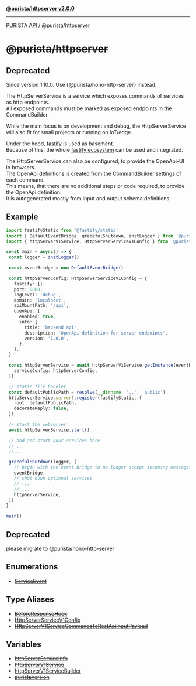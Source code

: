 [**@purista/httpserver v2.0.0**](README.md)

***

[PURISTA API](../../packages.md) / @purista/httpserver

# ~~@purista/httpserver~~

## Deprecated

Since version 1.10.0. Use {@purista/hono-http-server} instead.

The HttpServerService is a service which exposes commands of services as http endpoints.  
All exposed commands must be marked as exposed endpoints in the CommandBuilder.

While the main focus is on development and debug, the HttpServerService will also fit for small projects or running on IoT/edge.

Under the hood, [fastify](https://www.fastify.io/) is used as basement.  
Because of this, the whole [fastify ecosystem](https://www.fastify.io/ecosystem/) can be used and integrated.

The HttpServerService can also be configured, to provide the OpenApi-UI in browsers.  
The OpenApi definitions is created from the CommandBuilder settings of each command.  
This means, that there are no additional steps or code required, to provide the OpenApi definition.  
It is autogenerated mostly from input and output schema definitions.

## Example

```typescript
import fastifyStatic from '@fastify/static'
import { DefaultEventBridge, gracefulShutdown, initLogger } from '@purista/core'
import { httpServerV1Service, HttpServerServiceV1Config } from '@purista/httpserver'

const main = async() => {
 const logger = initLogger()

 const eventBridge = new DefaultEventBridge()

 const httpServerConfig: HttpServerServiceV1Config = {
   fastify: {},
   port: 8080,
   logLevel: 'debug',
   domain: 'localhost',
   apiMountPath: '/api',
   openApi: {
     enabled: true,
     info: {
       title: 'backend api',
       description: 'OpenApi definition for server endpoints',
       version: '1.0.0',
     },
   },
 }

 const httpServerService = await httpServerV1Service.getInstance(eventBridge, {
   serviceConfig: httpServerConfig,
 })

 // static file handler
 const defaultPublicPath = resolve(__dirname, '..', 'public')
 httpServerService.server?.register(fastifyStatic, {
   root: defaultPublicPath,
   decorateReply: false,
 })

 // start the webserver
 await httpServerService.start()

 // and and start your services here
 // ...
 // ...

 gracefulShutdown(logger, [
   // begin with the event bridge to no longer accept incoming messages
   eventBridge,
   // shut down optional services
   // ...
   // ...
   httpServerService,
 ])
}

main()
```

## Deprecated

please migrate to @purista/hono-http-server

## Enumerations

- [~~ServiceEvent~~](enumerations/ServiceEvent.md)

## Type Aliases

- [~~BeforeResponseHook~~](type-aliases/BeforeResponseHook.md)
- [~~HttpServerServiceV1Config~~](type-aliases/HttpServerServiceV1Config.md)
- [~~HttpServerV1ServiceCommandsToRestApiInputPayload~~](type-aliases/HttpServerV1ServiceCommandsToRestApiInputPayload.md)

## Variables

- [~~httpServerServiceInfo~~](variables/httpServerServiceInfo.md)
- [~~httpServerV1Service~~](variables/httpServerV1Service.md)
- [~~httpServerV1ServiceBuilder~~](variables/httpServerV1ServiceBuilder.md)
- [~~puristaVersion~~](variables/puristaVersion.md)
